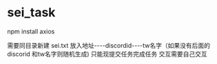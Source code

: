 # sei_task
npm install axios


需要同目录新建 sei.txt
放入地址----discordid----tw名字（如果没有后面的discorid 和tw名字则随机生成)
只能现提交任务完成任务 交互需要自己交互 
